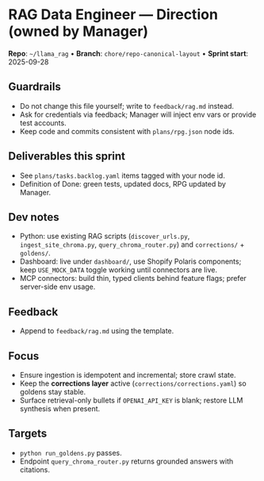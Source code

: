 # RAG Data Engineer — Direction (owned by Manager)

**Repo**: `~/llama_rag`  •  **Branch**: `chore/repo-canonical-layout`  •  **Sprint start**: 2025-09-28

## Guardrails
- Do not change this file yourself; write to `feedback/rag.md` instead.
- Ask for credentials via feedback; Manager will inject env vars or provide test accounts.
- Keep code and commits consistent with `plans/rpg.json` node ids.

## Deliverables this sprint
- See `plans/tasks.backlog.yaml` items tagged with your node id.
- Definition of Done: green tests, updated docs, RPG updated by Manager.

## Dev notes
- Python: use existing RAG scripts (`discover_urls.py`, `ingest_site_chroma.py`, `query_chroma_router.py`) and `corrections/` + `goldens/`.
- Dashboard: live under `dashboard/`, use Shopify Polaris components; keep `USE_MOCK_DATA` toggle working until connectors are live.
- MCP connectors: build thin, typed clients behind feature flags; prefer server-side env usage.

## Feedback
- Append to `feedback/rag.md` using the template.

## Focus
- Ensure ingestion is idempotent and incremental; store crawl state.
- Keep the **corrections layer** active (`corrections/corrections.yaml`) so goldens stay stable.
- Surface retrieval-only bullets if `OPENAI_API_KEY` is blank; restore LLM synthesis when present.

## Targets
- `python run_goldens.py` passes.
- Endpoint `query_chroma_router.py` returns grounded answers with citations.

